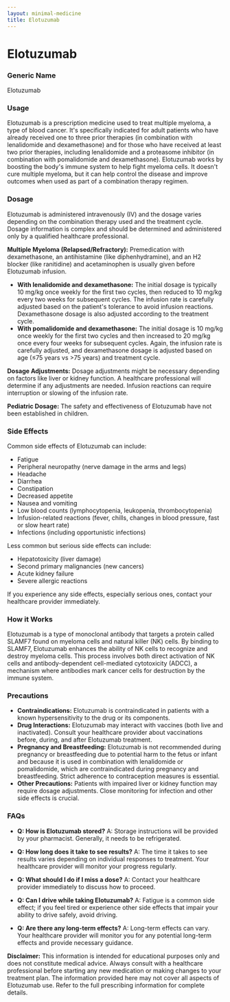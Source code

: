 ```yaml
---
layout: minimal-medicine
title: Elotuzumab
---
```


# Elotuzumab
### Generic Name
Elotuzumab

### Usage
Elotuzumab is a prescription medicine used to treat multiple myeloma, a type of blood cancer.  It's specifically indicated for adult patients who have already received one to three prior therapies (in combination with lenalidomide and dexamethasone) and for those who have received at least two prior therapies, including lenalidomide and a proteasome inhibitor (in combination with pomalidomide and dexamethasone).  Elotuzumab works by boosting the body's immune system to help fight myeloma cells. It doesn't cure multiple myeloma, but it can help control the disease and improve outcomes when used as part of a combination therapy regimen.


### Dosage
Elotuzumab is administered intravenously (IV) and the dosage varies depending on the combination therapy used and the treatment cycle.  Dosage information is complex and should be determined and administered only by a qualified healthcare professional.

**Multiple Myeloma (Relapsed/Refractory):**  Premedication with dexamethasone, an antihistamine (like diphenhydramine), and an H2 blocker (like ranitidine) and acetaminophen is usually given before Elotuzumab infusion.

* **With lenalidomide and dexamethasone:** The initial dosage is typically 10 mg/kg once weekly for the first two cycles, then reduced to 10 mg/kg every two weeks for subsequent cycles.  The infusion rate is carefully adjusted based on the patient's tolerance to avoid infusion reactions. Dexamethasone dosage is also adjusted according to the treatment cycle.
* **With pomalidomide and dexamethasone:** The initial dosage is 10 mg/kg once weekly for the first two cycles and then increased to 20 mg/kg once every four weeks for subsequent cycles. Again, the infusion rate is carefully adjusted, and dexamethasone dosage is adjusted based on age (≤75 years vs >75 years) and treatment cycle.

**Dosage Adjustments:**  Dosage adjustments might be necessary depending on factors like liver or kidney function.  A healthcare professional will determine if any adjustments are needed.  Infusion reactions can require interruption or slowing of the infusion rate.

**Pediatric Dosage:**  The safety and effectiveness of Elotuzumab have not been established in children.


### Side Effects
Common side effects of Elotuzumab can include:

* Fatigue
* Peripheral neuropathy (nerve damage in the arms and legs)
* Headache
* Diarrhea
* Constipation
* Decreased appetite
* Nausea and vomiting
* Low blood counts (lymphocytopenia, leukopenia, thrombocytopenia)
* Infusion-related reactions (fever, chills, changes in blood pressure, fast or slow heart rate)
* Infections (including opportunistic infections)

Less common but serious side effects can include:

* Hepatotoxicity (liver damage)
* Second primary malignancies (new cancers)
* Acute kidney failure
* Severe allergic reactions


If you experience any side effects, especially serious ones, contact your healthcare provider immediately.


### How it Works
Elotuzumab is a type of monoclonal antibody that targets a protein called SLAMF7 found on myeloma cells and natural killer (NK) cells.  By binding to SLAMF7, Elotuzumab enhances the ability of NK cells to recognize and destroy myeloma cells. This process involves both direct activation of NK cells and antibody-dependent cell-mediated cytotoxicity (ADCC), a mechanism where antibodies mark cancer cells for destruction by the immune system.


### Precautions
* **Contraindications:** Elotuzumab is contraindicated in patients with a known hypersensitivity to the drug or its components.
* **Drug Interactions:**  Elotuzumab may interact with vaccines (both live and inactivated).  Consult your healthcare provider about vaccinations before, during, and after Elotuzumab treatment.
* **Pregnancy and Breastfeeding:**  Elotuzumab is not recommended during pregnancy or breastfeeding due to potential harm to the fetus or infant and because it is used in combination with lenalidomide or pomalidomide, which are contraindicated during pregnancy and breastfeeding.  Strict adherence to contraception measures is essential.
* **Other Precautions:**  Patients with impaired liver or kidney function may require dosage adjustments.  Close monitoring for infection and other side effects is crucial.


### FAQs

* **Q: How is Elotuzumab stored?**  A: Storage instructions will be provided by your pharmacist. Generally, it needs to be refrigerated.

* **Q: How long does it take to see results?** A: The time it takes to see results varies depending on individual responses to treatment.  Your healthcare provider will monitor your progress regularly.

* **Q: What should I do if I miss a dose?** A: Contact your healthcare provider immediately to discuss how to proceed.

* **Q: Can I drive while taking Elotuzumab?** A: Fatigue is a common side effect; if you feel tired or experience other side effects that impair your ability to drive safely, avoid driving.

* **Q: Are there any long-term effects?** A: Long-term effects can vary. Your healthcare provider will monitor you for any potential long-term effects and provide necessary guidance.

**Disclaimer:** This information is intended for educational purposes only and does not constitute medical advice. Always consult with a healthcare professional before starting any new medication or making changes to your treatment plan.  The information provided here may not cover all aspects of Elotuzumab use. Refer to the full prescribing information for complete details.
